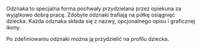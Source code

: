 Odznaka to specjalna forma pochwały przydzielana przez opiekuna za wyjątkowo dobrą pracę. Zdobyte odznaki trafiają na półkę osiągnięć dziecka. Każda odznaka składa się z nazwy, opcjonalnego opisu i graficznej ikony.

Po zdefiniowaniu odznaki można ją przydzielić na profilu dziecka.
